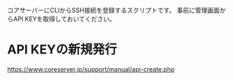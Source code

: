 コアサーバーにCLIからSSH接続を登録するスクリプトです。
事前に管理画面からAPI KEYを取得しておいてください。

# API KEYの新規発行
https://www.coreserver.jp/support/manual/api-create.php